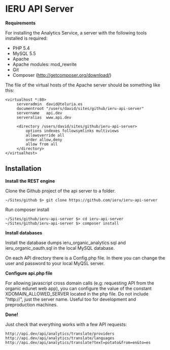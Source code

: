 IERU API Server
===============

**Requirements**

For installing the Analytics Service, a server with the following tools installed is required:
* PHP 5.4
* MySQL 5.5
* Apache
* Apache modules: mod_rewrite
* Git
* Composer (http://getcomposer.org/download/)

The file of the virtual hosts of the Apache server should be something like this: 
```
<virtualhost *:80>
     serveradmin  david@teluria.es
     documentroot "/users/david/sites/github/ieru-api-server"
     servername   api.dev
     serveralias  www.api.dev

     <directory /users/david/sites/github/ieru-api-server>
         options indexes followsymlinks multiviews
         allowoverride all
         order allow,deny
         allow from all
     </directory>
</virtualhost>
```

Installation
------------
**Install the REST engine**

Clone the Github project of the api server to a folder.
```
~/Sites/github $> git clone https://github.com/ieru/ieru-api-server
```

Run composer install
```
~/Sites/github/ieru-api-server $> cd ieru-api-server
~/Sites/github/ieru-api-server $> composer install
```

**Install databases**

Install the database dumps ieru_organic_analytics.sql and ieru_organic_oauth.sql in the local MySQL database.

On each API directory there is a Config.php file. In there you can change the user and password to your local MyQSL server.

**Configure api.php file**

For allowing javascript cross domain calls (e.g: requesting API from the organic edunet web app), you can configure the value of the constant XDOMAIN_ALLOWED_SERVER located in the php file. Do not include "http://", just the server name. Useful too for development and preproduction machines.

**Done!**

Just check that everything works with a few API requests:
```
http://api.dev/api/analytics/translate/providers
http://api.dev/api/analytics/translate/languages
http://api.dev/api/analytics/translate?text=potato&from=en&to=es
```